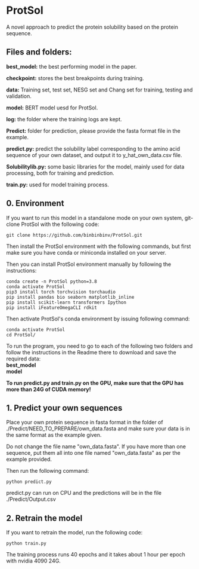 # ProtSol

A novel approach to predict  the protein solubility based on the protein sequence.

## Files and folders:

**best_model:** the best performing model in the paper.  

**checkpoint:** stores the best breakpoints during training.  

**data:**  Training set, test set, NESG set and Chang set for training, testing and validation.  

**model:** BERT model uesd for ProtSol.  

**log:** the folder where the training logs are kept.

**Predict:** folder for prediction, please provide the fasta format file in the example.  

**predict.py:** predict the solubility label corresponding to the amino acid sequence of your own dataset, and output it to y_hat_own_data.csv file.  

**Solubilitylib.py:**  some basic libraries for the model, mainly used for data processing, both for training and prediction.  

**train.py:** used for model training process.

## 0. Environment

If you want to run this model in a standalone mode on your own system, git-clone ProtSol with the following code:

```shell
git clone https://github.com/binbinbinv/ProtSol.git
```

Then install the ProtSol environment with the following commands, but first make sure you have conda or miniconda installed on your server.

Then you can install ProtSol environment manually by following the instructions:

```shell
conda create -n ProtSol python=3.8
conda activate ProtSol
pip3 install torch torchvision torchaudio
pip install pandas bio seaborn matplotlib_inline
pip install scikit-learn transformers Ipython
pip install iFeatureOmegaCLI rdkit
```

Then activate ProtSol's conda environment by issuing following command:

```shell
conda activate ProtSol
cd ProtSol/
```

To run the program, you need to go to each of the following two folders and follow the instructions in the Readme there to download and save the required data:  
**best_model**  
**model**

**To run predict.py and train.py on the GPU, make sure that the GPU has more than 24G of CUDA memory!** 

## 1. Predict your own sequences

Place your own protein sequence in fasta format in the folder of ./Predict/NEED_TO_PREPARE/own_data.fasta and make sure your data is in the same format as the example given.

Do not change the file name "own_data.fasta". If you have more than one sequence, put them all into one file named "own_data.fasta" as per the example provided.

Then run the following command:

```shell
python predict.py
```

predict.py can run on CPU and the predictions will be in the file ./Predict/Output.csv

## 2. Retrain the model

If you want to retrain the model, run the following code:

```shell
python train.py
```

The training process runs 40 epochs and it takes about 1 hour per epoch with nvidia 4090 24G.
